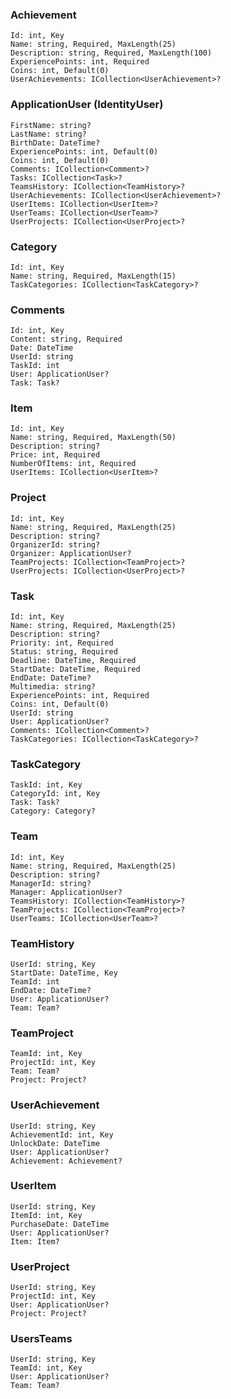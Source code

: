 ### Achievement
    Id: int, Key
    Name: string, Required, MaxLength(25)
    Description: string, Required, MaxLength(100)
    ExperiencePoints: int, Required
    Coins: int, Default(0)
    UserAchievements: ICollection<UserAchievement>?

### ApplicationUser (IdentityUser)
    FirstName: string?
    LastName: string?
    BirthDate: DateTime?
    ExperiencePoints: int, Default(0)
    Coins: int, Default(0)
    Comments: ICollection<Comment>?
    Tasks: ICollection<Task>?
    TeamsHistory: ICollection<TeamHistory>?
    UserAchievements: ICollection<UserAchievement>?
    UserItems: ICollection<UserItem>?
    UserTeams: ICollection<UserTeam>?
    UserProjects: ICollection<UserProject>?

### Category
    Id: int, Key
    Name: string, Required, MaxLength(15)
    TaskCategories: ICollection<TaskCategory>?

### Comments
    Id: int, Key
    Content: string, Required
    Date: DateTime
    UserId: string
    TaskId: int
    User: ApplicationUser?
    Task: Task?

### Item
    Id: int, Key
    Name: string, Required, MaxLength(50)
    Description: string?
    Price: int, Required
    NumberOfItems: int, Required
    UserItems: ICollection<UserItem>?

### Project
    Id: int, Key
    Name: string, Required, MaxLength(25)
    Description: string?
    OrganizerId: string?
    Organizer: ApplicationUser?
    TeamProjects: ICollection<TeamProject>?
    UserProjects: ICollection<UserProject>?

### Task
    Id: int, Key
    Name: string, Required, MaxLength(25)
    Description: string?
    Priority: int, Required
    Status: string, Required
    Deadline: DateTime, Required
    StartDate: DateTime, Required
    EndDate: DateTime?
    Multimedia: string?
    ExperiencePoints: int, Required
    Coins: int, Default(0)
    UserId: string
    User: ApplicationUser?
    Comments: ICollection<Comment>?
    TaskCategories: ICollection<TaskCategory>?

### TaskCategory
    TaskId: int, Key
    CategoryId: int, Key
    Task: Task?
    Category: Category?

### Team
    Id: int, Key
    Name: string, Required, MaxLength(25)
    Description: string?
    ManagerId: string?
    Manager: ApplicationUser?
    TeamsHistory: ICollection<TeamHistory>?
    TeamProjects: ICollection<TeamProject>?
    UserTeams: ICollection<UserTeam>?

### TeamHistory
    UserId: string, Key
    StartDate: DateTime, Key
    TeamId: int
    EndDate: DateTime?
    User: ApplicationUser?
    Team: Team?

### TeamProject
    TeamId: int, Key
    ProjectId: int, Key
    Team: Team?
    Project: Project?

### UserAchievement
    UserId: string, Key
    AchievementId: int, Key
    UnlockDate: DateTime
    User: ApplicationUser?
    Achievement: Achievement?

### UserItem
    UserId: string, Key
    ItemId: int, Key
    PurchaseDate: DateTime
    User: ApplicationUser?
    Item: Item?

### UserProject
    UserId: string, Key
    ProjectId: int, Key
    User: ApplicationUser?
    Project: Project?

### UsersTeams
    UserId: string, Key
    TeamId: int, Key
    User: ApplicationUser?
    Team: Team?

